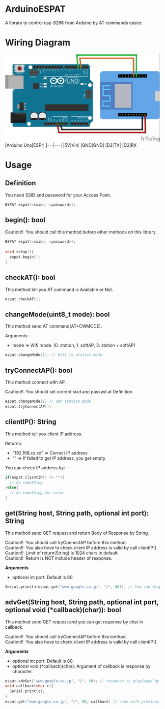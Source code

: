 # ArduinoESPAT
A library to control esp-8266 from Arduino by AT commands easier.

# Wiring Diagram
![Wiring Diagram](./diagram.jpg "Wiring Diagram")
|Arduino Uno|ESPr|
|---|---|
|5V|Vin|
|GND|GND|
|D2|TX|
|D3|RX
# Usage
## Definition
You need SSID and password for your Access Point.
```c
ESPAT espat(<ssid>, <password>);
```

## begin(): bool
Caution!!: You should call this method before other methods on this library.    
```c
ESPAT espat(<ssid>, <password>);  

void setup(){
  espat.begin();
}
```
## checkAT(): bool
This method tell you AT command is Available or Not.

```c
espat.checkAT();
```

## changeMode(uint8_t mode): bool
This method send AT command(AT+CWMODE).  

Arguments:  
* mode => Wifi mode. (0: station, 1: softAP, 2: station + softAP)

```c
espat.changeMode(1); // Wifi is station mode.
```

## tryConnectAP(): bool
This method connect with AP.  

Caution!!: You should set correct ssid and passwd at Definition.  
```c
espat.changeMode(1) // set station mode
espat.tryConnectAP();
```

## clientIP(): String
This method tell you client IP address.

Returns:  
* "192.168.xx.xx" => Correct IP address.
* "" => If failed to get IP address, you get empty.    


You can check IP address by:
```c
if(espat.clientIP() != ""){
  // do something
}else{
  // do something for error
}
```

## get(String host, String path, optional int port): String
This method send GET request and return Body of Response by String.

Caution!!: You should call tryConnectAP before this method.  
Caution!!: You also hove to check client IP address is valid by call clientIP().  
Caution!!: Limit of return(String) is 1024 chars in default.  
Caution!!: Return is NOT include header of response.  

**Arguments**
* optional int port: Default is 80.

```c
Serial.println(espat.get("www.google.co.jp", "/", 80)); // You can display response to serial monitor.(by 1024 chars);
```

## advGet(String host, String path, optional int port, optional void (\*callback)(char)): bool
This method send GET request and you can get response by char in callback. 

Caution!!: You should call tryConnectAP before this method.  
Caution!!: You also hove to check client IP address is valid by call clientIP().  

**Arguments**

* optional int port: Default is 80.
* optional void (\*callback)(char): Argument of callback is response by character.

```c
espat.advGet("www.google.co.jp", "/", 80); // response is displayed by serial monitor.
void callback(char c){
  Serial.print(c);
}
espat.get("www.google.co.jp", "/", 80, callback) // same with previous call.
```
